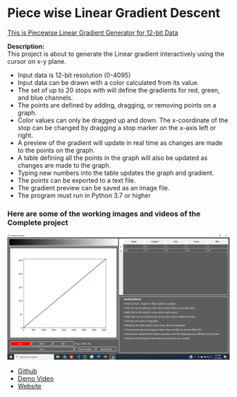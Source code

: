 # Piece wise Linear Gradient Descent
<u>This is Piecewise Linear Gradient Generator for 12-bit Data</u>

**Description:**<br>
This project is about to generate the Linear gradient interactively using the cursor on x-y plane.

* Input data is 12-bit resolution (0-4095)
* Input data can be drawn with a color calculated from its value. 
* The set of up to 20 stops with will define the gradients for red, green, and blue channels. 
* The points are defined by adding, dragging, or removing points on a graph. 
* Color values can only be dragged up and down. The x-coordinate of the stop can be changed by dragging a stop marker on the x-axis left or right. 
* A preview of the gradient will update in real time as changes are made to the points on the graph. 
* A table defining all the points in the graph will also be updated as changes are made to the graph. 
* Typing new numbers into the table updates the graph and gradient. 
* The points can be exported to a text file. 
* The gradient preview can be saved as an image file. 
* The program must run in Python 3.7 or higher

### Here are some of the working images and videos of the Complete project

![img.png](img.png)


* <a href="https://github.com/abdullah0307/Piecewise-Linear-Gradient-Generator">Github</a>
* <a href="">Demo Video</a>
* <a href="">Website</a>